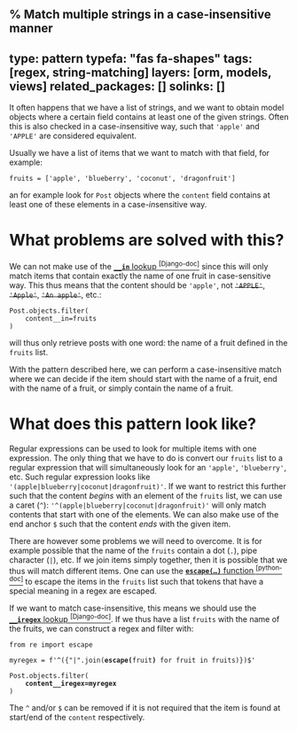 % Match multiple strings in a case-insensitive manner
---
type: pattern
typefa: "fas fa-shapes"
tags: [regex, string-matching]
layers: [orm, models, views]
related_packages: []
solinks: []
---

It often happens that we have a list of strings, and we want to obtain
model objects where a certain field contains at least one of the given strings.
Often this is also checked in a case-*in*sensitive way, such that `'apple'` and
`'APPLE'` are considered equivalent.

Usually we have a list of items that we want to match with that field, for example:

```python3
fruits = ['apple', 'blueberry', 'coconut', 'dragonfruit']
```

an for example look for `Post` objects where the `content` field contains
at least one of these elements in a case-*in*sensitive way.

# What problems are solved with this?

We can not make use of the [**`__in`** lookup&nbsp;<sup>[Django-doc]</sup>](https://docs.djangoproject.com/en/dev/ref/models/querysets/#in)
since this will only match items that contain exactly the name of one fruit in case-sensitive way.
This thus means that the content should be `'apple'`, not <s>`'APPLE'`</s>, <s>`'Apple'`</s>, <s>`'An apple'`</s>, etc.:

```python3
Post.objects.filter(
    content__in=fruits
)
```

will thus only retrieve posts with one word: the name of a fruit defined in the `fruits` list.

With the pattern described here, we can perform a case-insensitive match where we can decide if the
item should start with the name of a fruit, end with the name of a fruit, or simply contain the
name of a fruit.

# What does this pattern look like?

Regular expressions can be used to look for multiple items with one expression. The only thing that
we have to do is convert our `fruits` list to a regular expression that will simultaneously look
for an `'apple'`, `'blueberry'`, etc. Such regular expression looks like `'(apple|blueberry|coconut|dragonfruit)'`.
If we want to restrict this further such that the content *begins* with an element of the `fruits` list,
we can use a caret (`^`): `'^(apple|blueberry|coconut|dragonfruit)'` will only match contents that start
with one of the elements. We can also make use of the end anchor `$` such that the content *ends* with the given
item.

There are however some problems we will need to overcome. It is for example possible that the name of the `fruits`
contain a dot (`.`), pipe character (`|`), etc. If we join items simply together, then it is possible that we
thus will match different items. One can use the [**<code>escape(&hellip;)</code>** function&nbsp;<sup>[python-doc]</sup>](https://docs.python.org/3/library/re.html#re.escape)
to escape the items in the `fruits` list such that tokens that have a special meaning in a regex are escaped.

If we want to match case-insensitive, this means we should use the
[**`__iregex`** lookup&nbsp;<sup>[Django-doc]</sup>](https://docs.djangoproject.com/en/dev/ref/models/querysets/#iregex).
If we thus have a list `fruits` with the name of the fruits, we can construct a regex and filter with:

<pre class="python"><code>from re import escape

myregex = f'^({&quot;|&quot;.join(<b>escape(</b>fruit<b>)</b> for fruit in fruits)})$'

Post.objects.filter(
    <b>content__iregex=myregex</b>
)</code></pre>

The `^` and/or `$` can be removed if it is not required that the item is found at start/end of the `content` respectively.
